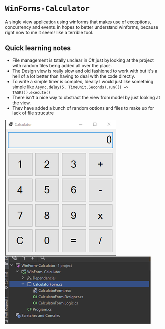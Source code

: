 # `WinForms-Calculator`
A single view application using winforms that makes use of exceptions, concurrency and
events. in hopes to better understand winforms, because right now to me it seems like a terrible tool. 

## Quick learning notes
* File management is totally unclear in C# just by looking at the project with random files being added all over the place.
* The Design view is really slow and old fashioned to work with but it's a hell of a lot better than having to deal with the code directly.
* To write a simple timer is complex, Ideally I would just like something simple like
`Async.delay(5, TimeUnit.Seconds).run(() => TASK()).execute()`
* There isn't a nice way to obstract the view from model by just looking at the view.
* They have added a bunch of random options and files to make up for lack of file strucutre

![Photo of Calc program](./readme-resources/Calc-img.PNG)
![File Structure](./readme-resources/FileStructure.PNG)